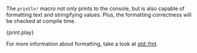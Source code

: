 The `println!` macro not only prints to the console, but is also capable of
formatting text and stringifying values. Plus, the formatting correctness will
be checked at compile time.

{print.play}

For more information about formatting, take a look at
[std::fmt][fmt].

[fmt]: http://doc.rust-lang.org/std/fmt/
